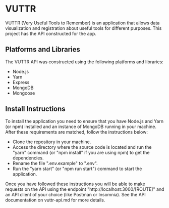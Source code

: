 # VUTTR

VUTTR (Very Useful Tools to Remember) is an application that allows data visualization and registration about useful tools for different purposes. This project has the API constructed for the app.

## Platforms and Libraries

The VUTTR API was constructed using the following platforms and libraries:

+ Node.js
+ Yarn
+ Express
+ MongoDB
+ Mongoose

## Install Instructions

To install the application you need to ensure that you have Node.js and Yarn (or npm) installed and an instance of MongoDB running in your machine. After these requirements are matched, follow the instructions below:

+ Clone the repository in your machine.
+ Access the directory where the source code is located and run the "yarn" command (or "npm install" if you are using npm) to get the dependencies.
+ Rename the file ".env.example" to ".env".
+ Run the "yarn start" (or "npm run start") command to start the application.

Once you have followed these instructions you will be able to make requests on the API
using the endpoint "http://localhost:3000/[ROUTE]" and an API client of your choice (like Postman or Insomnia). See the API documentation on vuttr-api.md for more details.

